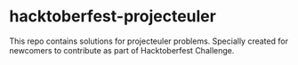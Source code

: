 # hacktoberfest-projecteuler
This repo contains solutions for projecteuler problems. Specially created for newcomers to contribute as part of Hacktoberfest Challenge.

